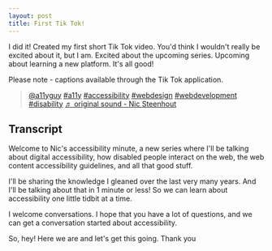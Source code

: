 ```yaml
---
layout: post
title: First Tik Tok!
---
```

I did it! Created my first short Tik Tok video. You'd think I wouldn't really be excited about it, but I am. Excited about the upcoming series. Upcoming about learning a new platform. It's all good!

Please note - captions available through the Tik Tok application.

<blockquote class="tiktok-embed" cite="https://www.tiktok.com/@a11yguy/video/7054285595337641222" data-video-id="7054285595337641222" style="max-width: 605px;min-width: 325px;" > <section> <a target="_blank" title="@a11yguy" href="https://www.tiktok.com/@a11yguy">@a11yguy</a> <a title="a11y" target="_blank" href="https://www.tiktok.com/tag/a11y">#a11y</a> <a title="accessibility" target="_blank" href="https://www.tiktok.com/tag/accessibility">#accessibility</a> <a title="webdesign" target="_blank" href="https://www.tiktok.com/tag/webdesign">#webdesign</a> <a title="webdevelopment" target="_blank" href="https://www.tiktok.com/tag/webdevelopment">#webdevelopment</a> <a title="disability" target="_blank" href="https://www.tiktok.com/tag/disability">#disability</a> <a target="_blank" title="♬ original sound - Nic Steenhout" href="https://www.tiktok.com/music/original-sound-7054285578510502661">♬ original sound - Nic Steenhout</a> </section> </blockquote> <script async src="https://www.tiktok.com/embed.js"></script>

## Transcript

Welcome to Nic's accessibility minute, a new series where I'll be talking about digital accessibility, how disabled people interact on the web, the web content accessibility guidelines, and all that good stuff.

I'll be sharing the knowledge I gleaned over the last very many years. And I'll be talking about that in 1 minute or less! So we can learn about accessibility one little tidbit at a time. 

I welcome conversations. I hope that you have a lot of questions, and we can get a conversation started about accessibility. 

So, hey! Here we are and let's get this going. Thank you
